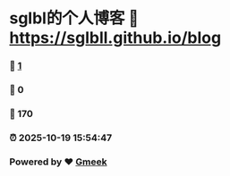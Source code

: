 # sglbl的个人博客 :link: https://sglbll.github.io/blog 
### :page_facing_up: [1](https://sglbll.github.io/blog/tag.html) 
### :speech_balloon: 0 
### :hibiscus: 170 
### :alarm_clock: 2025-10-19 15:54:47 
### Powered by :heart: [Gmeek](https://github.com/Meekdai/Gmeek)
